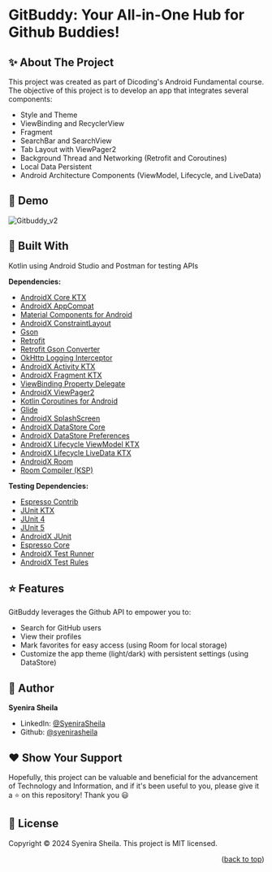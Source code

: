 
# GitBuddy: Your All-in-One Hub for Github Buddies!


## ✨ About The Project

This project was created as part of Dicoding's Android Fundamental course. The objective of this project is to develop an app that integrates several components:
- Style and Theme
- ViewBinding and RecyclerView
- Fragment
- SearchBar and SearchView
- Tab Layout with ViewPager2
- Background Thread and Networking (Retrofit and Coroutines)
- Local Data Persistent
- Android Architecture Components (ViewModel, Lifecycle, and LiveData)

## 📱 Demo

![Gitbuddy_v2](https://github.com/user-attachments/assets/d1099991-c926-411a-be46-7d89d865312f)



## 🚀 Built With

Kotlin using Android Studio and Postman for testing APIs

**Dependencies:**
- [AndroidX Core KTX](https://developer.android.com/kotlin/ktx) 
- [AndroidX AppCompat](https://developer.android.com/jetpack/androidx/releases/appcompat)
- [Material Components for Android](https://material.io/develop/android) 
- [AndroidX ConstraintLayout](https://developer.android.com/reference/androidx/constraintlayout/widget/ConstraintLayout) 
- [Gson](https://github.com/google/gson) 
- [Retrofit](https://square.github.io/retrofit/) 
- [Retrofit Gson Converter](https://square.github.io/retrofit/) 
- [OkHttp Logging Interceptor](https://square.github.io/okhttp/interceptors/) 
- [AndroidX Activity KTX](https://developer.android.com/jetpack/androidx/releases/activity) 
- [AndroidX Fragment KTX](https://developer.android.com/jetpack/androidx/releases/fragment) 
- [ViewBinding Property Delegate](https://github.com/Zhuinden/ViewBindingDelegate) 
- [AndroidX ViewPager2](https://developer.android.com/reference/androidx/viewpager2/widget/ViewPager2) 
- [Kotlin Coroutines for Android](https://github.com/Kotlin/kotlinx.coroutines) 
- [Glide](https://bumptech.github.io/glide/) 
- [AndroidX SplashScreen](https://developer.android.com/guide/topics/ui/splash-screen)
- [AndroidX DataStore Core](https://developer.android.com/topic/libraries/architecture/datastore) 
- [AndroidX DataStore Preferences](https://developer.android.com/topic/libraries/architecture/datastore)
- [AndroidX Lifecycle ViewModel KTX](https://developer.android.com/jetpack/androidx/releases/lifecycle) 
- [AndroidX Lifecycle LiveData KTX](https://developer.android.com/jetpack/androidx/releases/lifecycle) 
- [AndroidX Room](https://developer.android.com/jetpack/androidx/releases/room) 
- [Room Compiler (KSP)](https://developer.android.com/jetpack/androidx/releases/room) 

**Testing Dependencies:**
- [Espresso Contrib](https://developer.android.com/training/testing/espresso) 
- [JUnit KTX](https://developer.android.com/training/testing/junit) 
- [JUnit 4](https://junit.org/junit4/)
- [JUnit 5](https://junit.org/junit5/) 
- [AndroidX JUnit](https://developer.android.com/jetpack/androidx/releases/test) 
- [Espresso Core](https://developer.android.com/training/testing/espresso) 
- [AndroidX Test Runner](https://developer.android.com/training/testing/junit-runner) 
- [AndroidX Test Rules](https://developer.android.com/training/testing/junit-runner#using-androidx-test-rules) 

## ⭐ Features

GitBuddy leverages the Github API to empower you to:
- Search for GitHub users
- View their profiles
- Mark favorites for easy access (using Room for local storage)
- Customize the app theme (light/dark) with persistent settings (using DataStore)

## 👤 Author

**Syenira Sheila**

- LinkedIn: [@SyeniraSheila](https://www.linkedin.com/in/syenira-sheila-364304256/)
- Github: [@syenirasheila](https://github.com/syenirasheila)

## ❤️ Show Your Support

Hopefully, this project can be valuable and beneficial for the advancement of Technology and Information, and if it's been useful to you, please give it a ⭐️ on this repository! Thank you 😃

## 📝 License

Copyright © 2024 Syenira Sheila.
This project is MIT licensed.

<p align="right">(<a href="#readme-top">back to top</a>)</p>
